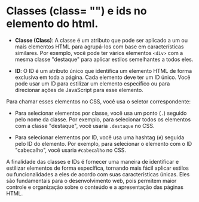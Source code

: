 # Classes (class= "") e ids no elemento do html.

- **Classe (Class)**: A classe é um atributo que pode ser aplicado a um ou mais elementos HTML para agrupá-los com base em características similares. Por exemplo, você pode ter vários elementos `<div>` com a mesma classe "destaque" para aplicar estilos semelhantes a todos eles.

- **ID**: O ID é um atributo único que identifica um elemento HTML de forma exclusiva em toda a página. Cada elemento deve ter um ID único. Você pode usar um ID para estilizar um elemento específico ou para direcionar ações de JavaScript para esse elemento.

Para chamar esses elementos no CSS, você usa o seletor correspondente:

- Para selecionar elementos por classe, você usa um ponto (`.`) seguido pelo nome da classe. Por exemplo, para selecionar todos os elementos com a classe "destaque", você usaria `.destaque` no CSS.

- Para selecionar elementos por ID, você usa uma hashtag (`#`) seguida pelo ID do elemento. Por exemplo, para selecionar o elemento com o ID "cabecalho", você usaria `#cabecalho` no CSS.

A finalidade das classes e IDs é fornecer uma maneira de identificar e estilizar elementos de forma específica, tornando mais fácil aplicar estilos ou funcionalidades a eles de acordo com suas características únicas. Eles são fundamentais para o desenvolvimento web, pois permitem maior controle e organização sobre o conteúdo e a apresentação das páginas HTML.
